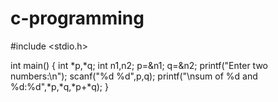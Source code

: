 # c-programming
#include <stdio.h>

int main()
{
  int *p,*q;
  int n1,n2;
  p=&n1;
  q=&n2;
  printf("Enter two numbers:\n");
  scanf("%d %d",p,q);
  printf("\nsum of %d and %d:%d",*p,*q,*p+*q);
}
